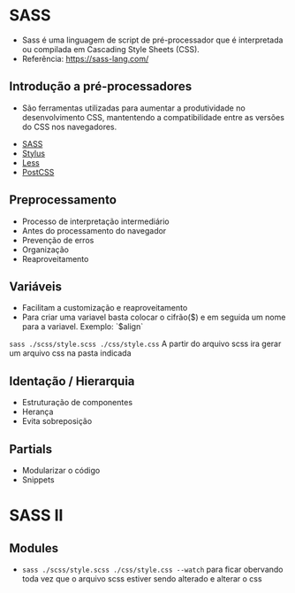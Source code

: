 # SASS 
- Sass é uma linguagem de script de pré-processador que é interpretada ou compilada em Cascading Style Sheets (CSS). 
- Referência: https://sass-lang.com/
  
## Introdução a pré-processadores
- São ferramentas utilizadas para aumentar a produtividade no desenvolvimento CSS, mantentendo a compatibilidade entre as versões do CSS nos navegadores.

* [SASS](https://sass-lang.com/)
* [Stylus](https://stylus-lang.com/)
* [Less](https://lesscss.org/)
* [PostCSS](https://postcss.org/)

## Preprocessamento
- Processo de interpretação intermediário
- Antes do processamento do navegador
- Prevenção de erros
- Organização
- Reaproveitamento

## Variáveis
- Facilitam a customização e reaproveitamento
- Para criar uma variavel basta colocar o cifrão($) e em seguida um nome para a variavel. Exemplo: `$align`

`sass ./scss/style.scss ./css/style.css` A partir do arquivo scss ira gerar um arquivo css na pasta indicada

## Identação / Hierarquia
- Estruturação de componentes
- Herança
- Evita sobreposição

## Partials
- Modularizar o código
- Snippets

# SASS II

## Modules
- `sass ./scss/style.scss ./css/style.css --watch` para ficar obervando toda vez que o arquivo scss estiver sendo alterado e alterar o css